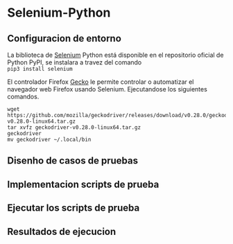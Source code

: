 # Selenium-Python

## Configuracion de entorno

La biblioteca de [Selenium](https://pypi.org/project/selenium/) Python está disponible en el repositorio oficial de Python PyPI, se instalara a travez del comando  
` pip3 install selenium `

El controlador Firefox [Gecko](https://github.com/mozilla/geckodriver/releases/tag/v0.28.0) le permite controlar o automatizar el navegador web Firefox usando Selenium. Ejecutandose los siguientes comandos.

```
wget https://github.com/mozilla/geckodriver/releases/download/v0.28.0/geckodriver-v0.28.0-linux64.tar.gz
tar xvfz geckodriver-v0.28.0-linux64.tar.gz
geckodriver
mv geckodriver ~/.local/bin
```





## Disenho de casos de pruebas



## Implementacion scripts de prueba



## Ejecutar los scripts de prueba


## Resultados de ejecucion
